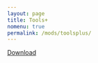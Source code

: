 ```yaml
---
layout: page
title: Tools+
nomenu: true
permalink: /mods/toolsplus/
---
```

[Download](http://craftxbox.tk/mods/toolsplus/tools+.exe)
